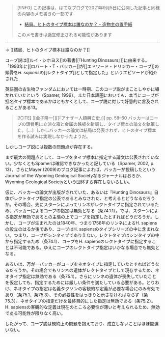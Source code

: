 > [!INFO] 
> この記事は、はてなブログで2021年9月5日に公開した記事と同様の内容のメモ書きの一部です
> - [結局、ヒトのタイプ標本は誰なのか？ - 造物主の置手紙](https://kaisekiriu.hatenablog.com/entry/2021/09/05/192712)
> 
> このメモ書きは適宜修正される可能性があります

---

→ [[結局、ヒトのタイプ標本は誰なのか？]]


コープ説は[[ルイ・シホヨス]]の著書[[『Hunting Dinosaurs』]]に由来する。
「1993年に[[ロバート・T・バッカー]]が[[エドワード・ドリンカー・コープ]]の頭骨を*H. sapiens*の[[レクトタイプ]]として指定した」というエピソードが紹介された

英語圏の古生物ファンダムにおいては一時期、このコープ説がまことしやかに囁かれていたという（Spamer, 1999）。また日本語圏においても、本当にコープが担名タイプ標本であるかはともかくとして、コープ説に対して好意的に言及されることがある13。

> [!CITE] [[金子隆一]][[『アナザー人類興亡史』]] pp. 58–60
>バッカーはコープの頭骨用に立派な箱と金属の銘板を新調し、タイプ標本の論文を執筆した。〔…〕しかしバッカーの論文は結局は発表されず、ヒトのタイプ標本を作る試みは実現しなかったようだ。

しかしコープ説には複数の問題点が存在する。

まず最大の問題点として、コープをタイプ標本に指定する論文は公表されていない。少なくともSpamerは確認できなかったと記している（Spamer, 2002, p. 13）。さらにMayer (2009)のブログ記事によれば、バッカーが投稿したというJournal of the Wyoming Geological Societyなるジャーナルはおろか、Wyoming Geological Societyという団体すら存在しないらしい。

仮に、バッカーの論文が出版がされていた、あるいは『Hunting Dinosaurs』自体がレクトタイプ指定の公表であるとみなされた、と考えるとどうなるだろうか。その場合、先にスターンによってリンネがレクトタイプに指定されているため、バッカーによるコープの指定は無効となる（条74.1.1）。では、スターンによる指定が無効であるとの主張の上でコープを指定したとすればどうだろうか。しかし、コープが生まれたのは1840年、つまり1758年のリンネによるH. sapiensの設立のはるか後であり、コープはH. sapiensのタイプシリーズの中に含まれない。つまり、コープがシンタイプでありえない。レクトタイプはシンタイプの中から指定するため（条74.1）、コープをH. sapiensのレクトタイプに指定することは不可能である。ゆえにコープのレクトタイプ指定はいかなる場合でも無効となる。

あるいは、万が一バッカーがコープをネオタイプに指定していたとすればどうなるだろうか。その場合でもリンネの遺体がレクトタイプとして現存するため、ネオタイプ指定は無効である（条75.1）。さらにリンネの遺体が喪失していたことを仮定しても、指定するためには厳しい条件を満たしている必要がある。とりわけ、ネオタイプの指定は名義タクソンの客観的な定義が必要な場合にのみ有効であり（条75.1、条75.3）、その必要性をはっきりと示さなければならず（条75.3）、ネオタイプの指定だけを最終目的にした指定は無効である（条75.2）。H. sapiensの客観的な定義は現在のところ必要性が薄いと考えられるため、無効である可能性が限りなく高い。

したがって、コープ説は規約上の問題を抱えており、成立しないことはほぼ間違いない。

